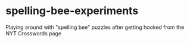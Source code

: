 # spelling-bee-experiments
Playing around with "spelling bee" puzzles after getting hooked from the NYT Crosswords page
